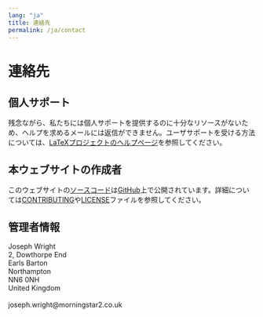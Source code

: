 ```yaml
---
lang: "ja"
title: 連絡先
permalink: /ja/contact
---
```


# 連絡先

## 個人サポート

残念ながら、私たちには個人サポートを提供するのに十分なリソースがないため、ヘルプを求めるメールには返信ができません。ユーザサポートを受ける方法については、[LaTeXプロジェクトのヘルプページ](https://www.latex-project.org/help/)を参照してください。

## 本ウェブサイトの作成者

このウェブサイトの[ソースコード](https://github.com/learnlatex/learnlatex.github.io/)は[GitHub](https://github.com/learnlatex/)上で公開されています。詳細については[CONTRIBUTING](../CONTRIBUTING)や[LICENSE](../LICENSE)ファイルを参照してください。

## 管理者情報

<p>Joseph Wright<br/>
2, Dowthorpe End<br/>
Earls Barton<br/>
Northampton<br/>
NN6 0NH<br/>
United Kingdom<br/>
<br/>joseph.wright@morningstar2.co.uk</p>
